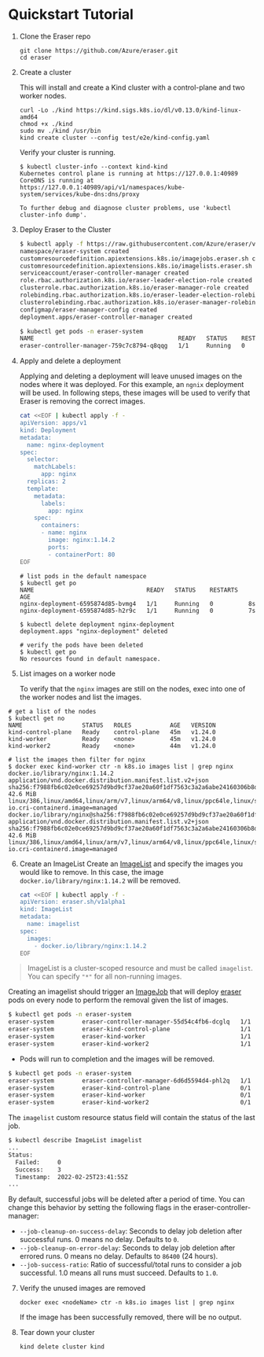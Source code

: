 # Quickstart Tutorial

1. Clone the Eraser repo
    ```shell
    git clone https://github.com/Azure/eraser.git
    cd eraser
    ```
2. Create a cluster

    This will install and create a Kind cluster with a control-plane and two worker nodes.

    ``` shell
    curl -Lo ./kind https://kind.sigs.k8s.io/dl/v0.13.0/kind-linux-amd64
    chmod +x ./kind
    sudo mv ./kind /usr/bin
    kind create cluster --config test/e2e/kind-config.yaml
    ```
    
    Verify your cluster is running.
  
    ```shell
    $ kubectl cluster-info --context kind-kind
    Kubernetes control plane is running at https://127.0.0.1:40989
    CoreDNS is running at https://127.0.0.1:40989/api/v1/namespaces/kube-system/services/kube-dns:dns/proxy

    To further debug and diagnose cluster problems, use 'kubectl cluster-info dump'.
    ``` 


3. Deploy Eraser to the Cluster

    ```bash
    $ kubectl apply -f https://raw.githubusercontent.com/Azure/eraser/v0.1.0/deploy/eraser.yaml
    namespace/eraser-system created
    customresourcedefinition.apiextensions.k8s.io/imagejobs.eraser.sh created
    customresourcedefinition.apiextensions.k8s.io/imagelists.eraser.sh created
    serviceaccount/eraser-controller-manager created
    role.rbac.authorization.k8s.io/eraser-leader-election-role created
    clusterrole.rbac.authorization.k8s.io/eraser-manager-role created
    rolebinding.rbac.authorization.k8s.io/eraser-leader-election-rolebinding created
    clusterrolebinding.rbac.authorization.k8s.io/eraser-manager-rolebinding created
    configmap/eraser-manager-config created
    deployment.apps/eraser-controller-manager created
    ```

    ```bash
    $ kubectl get pods -n eraser-system
    NAME                                         READY   STATUS    RESTARTS   AGE
    eraser-controller-manager-759c7c8794-q8qqg   1/1     Running   0          22s
    ```

4. Apply and delete a deployment

    Applying and deleting a deployment will leave unused images on the nodes where it was deployed. For this example, an `ngnix` deployment will be used. In following steps, these images will be used to verify that Eraser is removing the correct images.

    ```bash
    cat <<EOF | kubectl apply -f -
    apiVersion: apps/v1
    kind: Deployment
    metadata:
      name: nginx-deployment
    spec:
      selector:
        matchLabels:
          app: nginx
      replicas: 2 
      template:
        metadata:
          labels:
            app: nginx
        spec:
          containers:
          - name: nginx
            image: nginx:1.14.2
            ports:
            - containerPort: 80
    EOF
    ```

    ```shell
    # list pods in the default namespace
    $ kubectl get po
    NAME                                READY   STATUS    RESTARTS   AGE
    nginx-deployment-6595874d85-bvmg4   1/1     Running   0          8s
    nginx-deployment-6595874d85-h2r9c   1/1     Running   0          7s
    ```

    ```shell
    $ kubectl delete deployment nginx-deployment
    deployment.apps "nginx-deployment" deleted
    ```

    ```shell
    # verify the pods have been deleted
    $ kubectl get po
    No resources found in default namespace.
    ```

5. List images on a worker node

    To verify that the `nginx` images are still on the nodes, exec into one of the worker nodes and list the images.

  ```shell
  # get a list of the nodes
  $ kubectl get no
  NAME                 STATUS   ROLES           AGE   VERSION
  kind-control-plane   Ready    control-plane   45m   v1.24.0
  kind-worker          Ready    <none>          45m   v1.24.0
  kind-worker2         Ready    <none>          44m   v1.24.0
  ```

  ``` shell
  # list the images then filter for nginx
  $ docker exec kind-worker ctr -n k8s.io images list | grep nginx
  docker.io/library/nginx:1.14.2                                                                  application/vnd.docker.distribution.manifest.list.v2+json sha256:f7988fb6c02e0ce69257d9bd9cf37ae20a60f1df7563c3a2a6abe24160306b8d 42.6 MiB  linux/386,linux/amd64,linux/arm/v7,linux/arm64/v8,linux/ppc64le,linux/s390x  io.cri-containerd.image=managed 
  docker.io/library/nginx@sha256:f7988fb6c02e0ce69257d9bd9cf37ae20a60f1df7563c3a2a6abe24160306b8d application/vnd.docker.distribution.manifest.list.v2+json sha256:f7988fb6c02e0ce69257d9bd9cf37ae20a60f1df7563c3a2a6abe24160306b8d 42.6 MiB  linux/386,linux/amd64,linux/arm/v7,linux/arm64/v8,linux/ppc64le,linux/s390x  io.cri-containerd.image=managed 
  ```

6. Create an ImageList
    Create an [ImageList](../test/e2e/test-data/eraser_v1alpha1_imagelist.yaml) and specify the images you would like to remove. In this case, the image `docker.io/library/nginx:1.14.2` will be removed.

      ```bash
      cat <<EOF | kubectl apply -f -
      apiVersion: eraser.sh/v1alpha1
      kind: ImageList
      metadata:
        name: imagelist
      spec:
        images:
          - docker.io/library/nginx:1.14.2
      EOF
      ```


> ImageList is a cluster-scoped resource and must be called `imagelist`. You can specify `"*"` for all non-running images.

  Creating an imagelist should trigger an [ImageJob](api/v1alpha1/imagejob_types.go) that will deploy [eraser](../pkg/eraser/eraser.go) pods on every node to perform the removal given the list of images.

  ```bash
  $ kubectl get pods -n eraser-system
  eraser-system        eraser-controller-manager-55d54c4fb6-dcglq   1/1     Running   0          9m8s
  eraser-system        eraser-kind-control-plane                    1/1     Running   0          11s
  eraser-system        eraser-kind-worker                           1/1     Running   0          11s
  eraser-system        eraser-kind-worker2                          1/1     Running   0          11s
  ```

  - Pods will run to completion and the images will be removed.

  ```bash
  $ kubectl get pods -n eraser-system
  eraser-system        eraser-controller-manager-6d6d5594d4-phl2q   1/1     Running     0          4m16s
  eraser-system        eraser-kind-control-plane                    0/1     Completed   0          22s
  eraser-system        eraser-kind-worker                           0/1     Completed   0          22s
  eraser-system        eraser-kind-worker2                          0/1     Completed   0          22s
  ```

  The `imagelist` custom resource status field will contain the status of the last job.

  ```bash
  $ kubectl describe ImageList imagelist
  ...
  Status:
    Failed:     0
    Success:    3
    Timestamp:  2022-02-25T23:41:55Z
  ...
  ```

  By default, successful jobs will be deleted after a period of time. You can change this behavior by setting the following flags in the eraser-controller-manager:

  - `--job-cleanup-on-success-delay`: Seconds to delay job deletion after successful runs. 0 means no delay. Defaults to `0`.
  - `--job-cleanup-on-error-delay`: Seconds to delay job deletion after errored runs. 0 means no delay. Defaults to `86400` (24 hours).
  - `--job-success-ratio`: Ratio of successful/total runs to consider a job successful. 1.0 means all runs must succeed. Defaults to `1.0`.


7. Verify the unused images are removed

    ``` shell
    docker exec <nodeName> ctr -n k8s.io images list | grep nginx
    ```

    If the image has been successfully removed, there will be no output. 

8. Tear down your cluster

    ```shell
    kind delete cluster kind
    ```